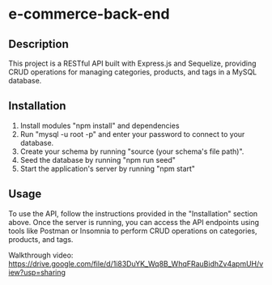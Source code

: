 # e-commerce-back-end

## Description

This project is a RESTful API built with Express.js and Sequelize, providing CRUD operations for managing categories, products, and tags in a MySQL database.

## Installation

1. Install modules "npm install" and dependencies
2. Run "mysql -u root -p" and enter your password to connect to your database.
3. Create your schema by running "source (your schema's file path)".
4. Seed the database by running "npm run seed"
5. Start the application's server by running "npm start"

## Usage

To use the API, follow the instructions provided in the "Installation" section above. Once the server is running, you can access the API endpoints using tools like Postman or Insomnia to perform CRUD operations on categories, products, and tags.

Walkthrough video: https://drive.google.com/file/d/1i83DuYK_Wq8B_WhqFRauBidhZv4apmUH/view?usp=sharing